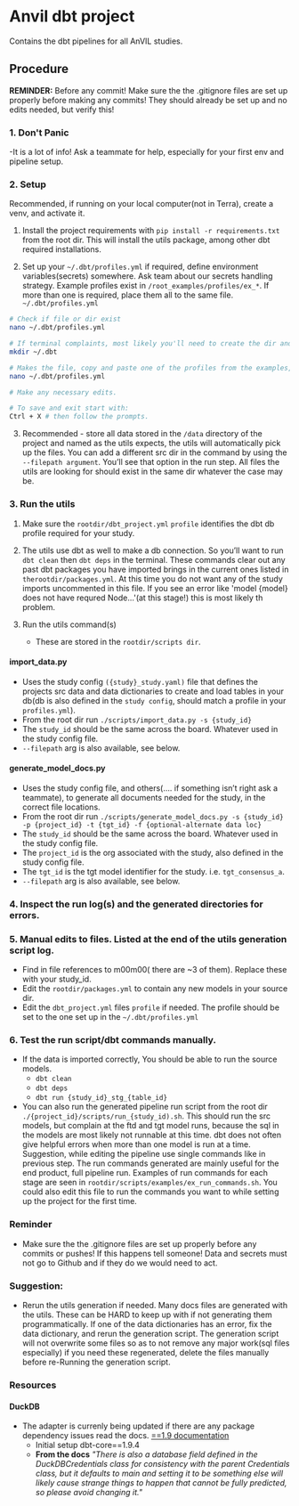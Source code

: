 # Anvil dbt project
Contains the dbt pipelines for all AnVIL studies.

## Procedure
**REMINDER:** Before any commit! Make sure the the .gitignore files are set up properly before making any commits! They should already be set up and no edits needed, but verify this! 

### 1. Don't Panic 
  -It is a lot of info! Ask a teammate for help, especially for your first env and pipeline setup.

### 2. Setup
Recommended, if running on your local computer(not in Terra), create a venv, and activate it.

1. Install the project requirements with `pip install -r requirements.txt` from the root dir.  This will install the utils package, among other dbt required installations.

2. Set up your `~/.dbt/profiles.yml` if required, define environment variables(secrets) somewhere. Ask team about our secrets handling strategy. Example profiles exist in `/root_examples/profiles/ex_*`. If more than one is required, place them all to the same file. `~/.dbt/profiles.yml`
```bash
# Check if file or dir exist
nano ~/.dbt/profiles.yml

# If terminal complaints, most likely you'll need to create the dir and file.
mkdir ~/.dbt

# Makes the file, copy and paste one of the profiles from the examples, into the file.
nano ~/.dbt/profiles.yml 

# Make any necessary edits.

# To save and exit start with:
Ctrl + X # then follow the prompts.
  ```

3. Recommended - store all data stored in the `/data` directory of the project and named as the utils expects, the utils will automatically pick up the files. You can add a different src dir in the command by using the `--filepath argument`. You’ll see that option in the run step. All files the utils are looking for should exist in the same dir whatever the case may be.

### 3. Run the utils

1.  Make sure the `rootdir/dbt_project.yml` `profile` identifies the dbt db profile required for your study.
2.  The utils use dbt as well to make a db connection. So you’ll want to run `dbt clean` then `dbt deps` in the terminal. These commands clear out any past dbt packages you have imported brings in the current ones listed in `therootdir/packages.yml`. At this time you do not want any of the study imports uncommented in this file. If you see an error like 'model {model} does not have requred Node...'(at this stage!) this is most likely th problem.

3.  Run the utils command(s)
    - These are stored in the `rootdir/scripts dir`. 

#### import_data.py
  - Uses the study config `({study}_study.yaml)` file that defines the projects src data and data dictionaries to create and load tables in your db(db is also defined in the `study config`, should match a profile in your `profiles.yml`). 
  - From the root dir run `./scripts/import_data.py -s {study_id}`
  - The `study_id` should be the same across the board. Whatever used in the study config file.
  - `--filepath` arg is also available, see below.

#### generate_model_docs.py
 - Uses the study config file, and others(…. if something isn’t right ask a teammate), to generate all documents needed for the study, in the correct file locations. 
 - From the root dir run `./scripts/generate_model_docs.py -s {study_id} -p {project_id} -t {tgt_id} -f {optional-alternate data loc}`
 - The `study_id` should be the same across the board. Whatever used in the study config file. 
 - The `project_id` is the org associated with the study, also defined in the study config file.
 - The `tgt_id` is the tgt model identifier for the study. i.e. `tgt_consensus_a`.
 - `--filepath` arg is also available, see below.

### 4. Inspect the run log(s) and the generated directories for errors. 

### 5. Manual edits to files. Listed at the end of the utils generation script log.
  - Find in file references to m00m00( there are ~3 of them). Replace these with your study_id.
  - Edit the `rootdir/packages.yml` to contain any new models in your source dir. 
  - Edit the `dbt_project.yml` files `profile` if needed. The profile should be set to the one set up in the `~/.dbt/profiles.yml`

### 6. Test the run script/dbt commands manually.
  - If the data is imported correctly, You should be able to run the source models. 
    - `dbt clean`
    - `dbt deps`
    - `dbt run {study_id}_stg_{table_id}`
  - You can also run the generated pipeline run script from the root dir  `./{project_id}/scripts/run_{study_id).sh`. This should run the src models, but complain at the ftd and tgt model runs, because the sql in the models are most likely not runnable at this time. dbt does not often give helpful errors when more than one model is run at a time. Suggestion, while editing the pipeline use single commands like in previous step.  The run commands generated are mainly useful for the end product, full pipeline run. Examples of run commands for each stage are seen in `rootdir/scripts/examples/ex_run_commands.sh`. You could also edit this file to run the commands you want to while setting up the project for the first time. 

### Reminder
  - Make sure the the .gitignore files are set up properly before any commits or pushes! If this happens tell someone! Data and secrets must not go to Github and if they do we would need to act.

### Suggestion:
  - Rerun the utils generation if needed. Many docs files are generated with the utils. These can be HARD to keep up with if not generating them programmatically. If one of the data dictionaries has an error, fix the data dictionary, and rerun the generation script. The generation script will not overwrite some files so as to not remove any major work(sql files especially) if you need these regenerated, delete the files manually before re-Running the generation script.

### Resources
#### DuckDB
  - The adapter is currenly being updated if there are any package dependency issues read the docs. [==1.9 documentation](https://docs.getdbt.com/docs/core/connect-data-platform/duckdb-setup)
    - Initial setup dbt-core==1.9.4
    - **From the docs**   *"There is also a database field defined in the DuckDBCredentials class for consistency with the parent Credentials class, but it defaults to main and setting it to be something else will likely cause strange things to happen that cannot be fully predicted, so please avoid changing it."*
